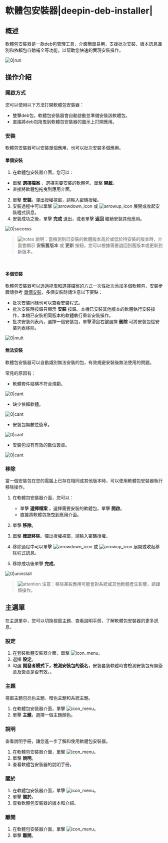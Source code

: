 # 軟體包安裝器|deepin-deb-installer|

## 概述

軟體包安裝器是一款deb包管理工具，介面簡單易用，支援批次安裝、版本訊息識別和依賴包自動補全等功能，以幫助您快速的實現安裝操作。

![0|run](fig/main.png)


## 操作介紹


### 開啟方式

您可以使用以下方法打開軟體包安裝器：

- 雙擊deb包，軟體包安裝器會自動啟動並準備安裝該軟體包。
- 直接將deb包拖曳到軟體包安裝器的圖示上打開應用。

### 安裝

軟體包安裝器可以安裝單個應用，也可以批次安裝多個應用。

#### 單個安裝

1.  在軟體包安裝器介面，您可以：
   - 單擊 **選擇檔案** ，選擇需要安裝的軟體包，單擊 **開啟**。
   - 直接將軟體包拖曳到應用介面。
2.  單擊 **安裝**。彈出授權視窗，請輸入密碼授權。
3.  安裝過程中可以單擊 ![arrowdown_icon](../common/down.svg) 或 ![arrowup_icon](../common/up.svg) 展開或收起安裝程式訊息。
4.  安裝成功之後，單擊 **完成** 退出，或者單擊 **返回** 繼續安裝其他應用。

![0|success](fig/success.png)

> ![notes](../common/notes.svg) 說明：當檢測到已安裝的軟體版本高於或低於待安裝的版本時，介面會顯示 **安裝舊版本** 或 **更新** 按鈕，您可以根據需要退回到舊版本或更新到新版本。



&nbsp;&nbsp;&nbsp;&nbsp;&nbsp;&nbsp;&nbsp;&nbsp;&nbsp;&nbsp;&nbsp;&nbsp;&nbsp;

#### 多個安裝

軟體包安裝器可以透過拖曳和選擇檔案的方式一次性批次添加多個軟體包，安裝步驟請參考 [單個安裝](#單個安裝)，多個安裝時請注意以下要點：

- 批次安裝同樣也可以查看安裝程式。
- 批次安裝時按鈕只顯示 **安裝** 按鈕。本機已安裝其他版本的軟體執行安裝操作，本機已安裝相同版本的軟體執行重新安裝操作。
- 批次安裝列表內，選擇一個安裝包，單擊滑鼠右鍵選擇 **刪除** 可將安裝包從安裝列表移除。


![0|mult](fig/multi.png)


#### 無法安裝

軟體包安裝器可以自動識別無法安裝的包，有效規避安裝後無法使用的問題。

常見的原因有：

- 軟體套件結構不符合規範。

![0|cant](fig/cant1.png)

- 缺少依賴軟體。

![0|cant](fig/cant2.png)

- 安裝包無數位簽章。

![0|cant](fig/cant3.png)

- 安裝包沒有有效的數位簽章。

![0|cant](fig/cant4.png)

### 移除

當一個安裝包在您的電腦上已存在相同或其他版本時，可以使用軟體包安裝器執行移除操作。

1. 在軟體包安裝器介面，您可以：

   - 單擊 **選擇檔案** ，選擇需要安裝的軟體包，單擊 **開啟**。
   - 直接將軟體包拖曳到應用介面。

2. 單擊 **移除**。
3. 單擊 **確認移除**。彈出授權視窗，請輸入密碼授權。
4. 移除過程中可以單擊 ![arrowdown_icon](../common/down.svg) 或 ![arrowup_icon](../common/up.svg) 展開或收起移除程式訊息。
5. 移除成功後單擊 **完成**。

![0|uninstall](fig/uninstall.png)
&nbsp;&nbsp;&nbsp;&nbsp;&nbsp;&nbsp;&nbsp;&nbsp;&nbsp;&nbsp;&nbsp;&nbsp;&nbsp;

> ![attention](../common/attention.svg) 注意：移除某些應用可能會對系統或其他軟體產生影響，請謹慎操作。



## 主選單

在主選單中，您可以切換視窗主題、查看說明手冊，了解軟體包安裝器的更多訊息。

### 設定

1. 在套裝軟體安裝器介面，單擊 ![icon_menu](../common/icon_menu.svg)。
2. 選擇 **設定**。
3. 勾選 **開發者模式下，檢測安裝包的簽名**，安裝套裝軟體時會檢測安裝包有無簽章及簽章是否有效。。

### 主題

視窗主題包亮色主題、暗色主題和系統主題。

1. 在軟體包安裝器介面，單擊 ![icon_menu](../common/icon_menu.svg)。
2. 單擊 **主題**，選擇一個主題顏色。

### 說明

查看說明手冊，讓您進一步了解和使用軟體包安裝器。

1. 在軟體包安裝器介面，單擊 ![icon_menu](../common/icon_menu.svg)。
2. 單擊 **說明**。
3. 查看軟體包安裝器的說明手冊。


### 關於

1. 在軟體包安裝器介面，單擊 ![icon_menu](../common/icon_menu.svg)。
2. 單擊 **關於**。
3. 查看軟體包安裝器的版本和介紹。


### 離開

1. 在軟體包安裝器介面，單擊 ![icon_menu](../common/icon_menu.svg)。
2. 單擊 **離開**。

